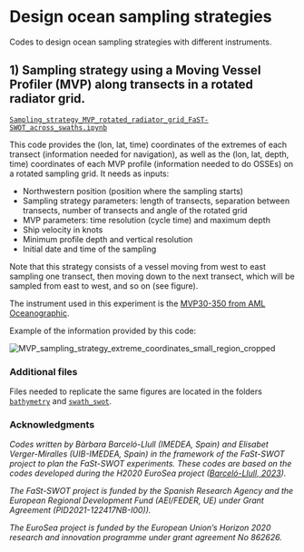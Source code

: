 # Design ocean sampling strategies

Codes to design ocean sampling strategies with different instruments.

## 1) Sampling strategy using a Moving Vessel Profiler (MVP) along transects in a rotated radiator grid.

[`Sampling_strategy_MVP_rotated_radiator_grid_FaST-SWOT_across_swaths.ipynb`](https://github.com/bbarcelollull/design_ocean_sampling_strategies/blob/main/Sampling_strategy_MVP_rotated_radiator_grid_FaST-SWOT_across_swaths.ipynb)

This code provides the (lon, lat, time) coordinates of the extremes of each transect (information needed for navigation), as well as the (lon, lat, depth, time) coordinates of each MVP profile (information needed to do OSSEs) on a rotated sampling grid. It needs as inputs: 
* Northwestern position (position where the sampling starts)
* Sampling strategy parameters: length of transects, separation between transects, number of transects and angle of the rotated grid
* MVP parameters: time resolution (cycle time) and maximum depth
* Ship velocity in knots
* Minimum profile depth and vertical resolution
* Initial date and time of the sampling

Note that this strategy consists of a vessel moving from west to east sampling one transect, then moving down to the next transect, which will be sampled from east to west, and so on (see figure). 

The instrument used in this experiment is the [MVP30-350 from AML Oceanographic](https://drive.google.com/file/d/1VsDxaqGG8NF7p5lkK-a7Cr0INjDSjywx/view).

Example of the information provided by this code:

![MVP_sampling_strategy_extreme_coordinates_small_region_cropped](https://user-images.githubusercontent.com/46760038/232018124-698ba46b-26cb-4841-ba5a-e8e689da8fb7.png)

### Additional files

Files needed to replicate the same figures are located in the folders [`bathymetry`](https://github.com/bbarcelollull/design_ocean_sampling_strategies/tree/main/bathymetry) and [`swath_swot`](https://github.com/bbarcelollull/design_ocean_sampling_strategies/tree/main/swath_swot).

### Acknowledgments

*Codes written by Bàrbara Barceló-Llull (IMEDEA, Spain) and Elisabet Verger-Miralles (UIB-IMEDEA, Spain) in the framework of the FaSt-SWOT project to plan the FaSt-SWOT experiments. These codes are based on the codes developed during the H2020 EuroSea project ([Barceló-Llull, 2023](https://doi.org/10.5281/zenodo.7543697)).*

*The FaSt-SWOT project is funded by the Spanish Research Agency and the European Regional Development Fund (AEI/FEDER, UE) under Grant Agreement (PID2021-122417NB-I00)).*

*The EuroSea project is funded by the European Union’s Horizon 2020 research and innovation programme under grant agreement No 862626.*
